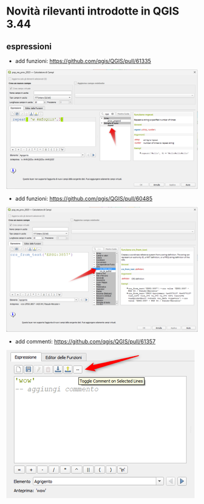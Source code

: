 # Novità rilevanti introdotte in QGIS 3.44

## espressioni

- add funzioni: <https://github.com/qgis/QGIS/pull/61335>

![](../img/novita_344/exp_01.png)

- add funzioni: <https://github.com/qgis/QGIS/pull/60485>

![](../img/novita_344/exp_02.png)

- add commenti: <https://github.com/qgis/QGIS/pull/61357>

![](../img/novita_344/exp_03.png)

